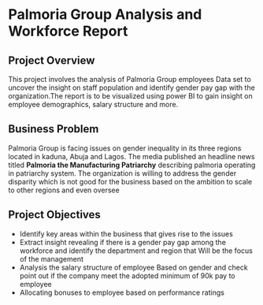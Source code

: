 # Palmoria Group Analysis and Workforce Report
## Project Overview 
This project involves the analysis of Palmoria Group employees Data set to uncover the insight on staff population and identify gender pay gap with the organization.The report is to be visualized using power BI to gain insight on employee demographics, salary structure and more.
## Business Problem 
Palmoria Group is facing issues on gender inequality in its three regions located in kaduna, Abuja and Lagos. The media published an headline news titled **Palmoria the Manufacturing Patriarchy** describing palmoria operating in patriarchy system. The organization is willing to address the gender disparity which is not good for the business based on the ambition to scale to other regions and even oversee
## Project Objectives
- Identify key areas within the business that gives rise to the issues
- Extract insight revealing if there is a gender pay gap among the workforce and identify the department and region that Will be the focus of the management
- Analysis the salary structure of employee Based on gender and check point out if the company meet the adopted minimum of 90k pay to employee
- Allocating bonuses to employee based on performance ratings 
